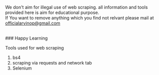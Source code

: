 We don't aim for illegal use of web scraping. all information and tools provided here is aim for educational purpose. <br>
If You want to remove anything which you find not relvant please mail at officialarvinop@gmail.com

<br> 
### Happy Learning

Tools used for web scraping 
1. bs4
2. scraping via requests and network tab
3. Selenium
